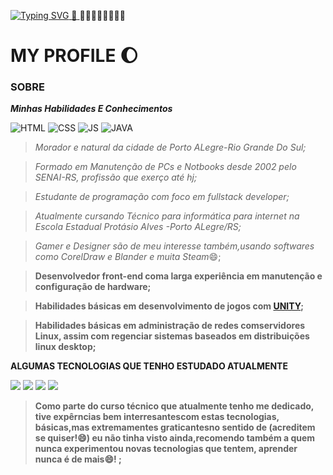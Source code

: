 
<a href="https://git.io/typing-svg" target="_blank" rel="nofollow noopner noreferrer"><img src="https://readme-typing-svg.demolab.com?font=Fira+Code&size=44&height=100&duration=1600&pause=1000&color=1f4be&width=950&lines=Seja+bem-vindo!+;Um+pouco+sobre...;+meu+perfil+pessoal+e+profissional!" alt="Typing SVG" /> :stars: </a> <a>:stars:</a><a>:stars:</a><a>:stars:</a><a>:stars:</a><a>:stars:</a><a>:stars:</a><a>:stars:</a><a>:stars:</a>



# MY PROFILE  :moon:


### SOBRE  ###

_**Minhas Habilidades E Conhecimentos**_

![HTML](https://img.shields.io/badge/HTML-orange)
![CSS](https://img.shields.io/badge/CSS-blue)
![JS](https://img.shields.io/badge/JS-yellow)
![JAVA](https://img.shields.io/badge/JAVA-red)




> _Morador e natural da cidade de Porto ALegre-Rio Grande Do Sul;_

> _Formado em Manutenção de PCs e Notbooks desde 2002 pelo SENAI-RS, profissão que exerço até hj;_


> _Estudante de programação com foco em fullstack developer;_


> _Atualmente cursando Técnico para informática para internet na Escola Estadual Protásio Alves -Porto ALegre/RS;_

 > _Gamer e Designer são de meu interesse também,usando softwares como CorelDraw e Blander e muita Steam_:smile:;

>__Desenvolvedor front-end coma larga experiência em manutenção e configuração de hardware;__

>__Habilidades básicas em desenvolvimento de jogos com [UNITY](https://unity.com/pt);__

>__Habilidades básicas em administração de redes comservidores Linux, assim com regenciar sistemas baseados em distribuições linux desktop;__



__**ALGUMAS TECNOLOGIAS QUE TENHO ESTUDADO ATUALMENTE**__

![](https://img.shields.io/badge/PHP-8.1.3-blue)
![](https://img.shields.io/badge/DataBase-Xhampp-white)
![](https://img.shields.io/badge/Sintaxe-SQL-brown)
![](https://img.shields.io/badge/Java-avançado-pink)

>__Como parte do curso técnico que atualmente tenho me dedicado, tive expêrncias bem interresantescom estas tecnologias, básicas,mas extremamentes graticantesno sentido de (acreditem se quiser!:smile:) eu não tinha visto ainda,recomendo também a quem nunca experimentou novas tecnologias que tentem, aprender nunca é de mais:smile:! ;__




